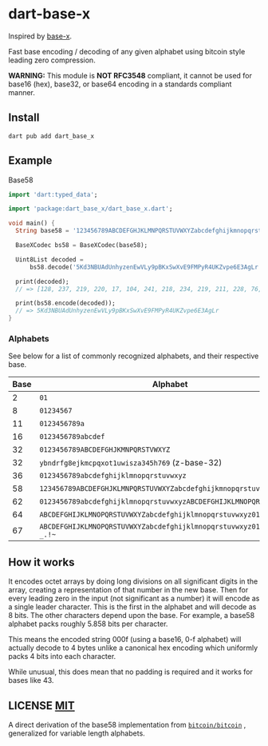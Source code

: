 # dart-base-x

Inspired by [base-x](https://github.com/cryptocoinjs/base-x).

Fast base encoding / decoding of any given alphabet using bitcoin style leading zero compression.

**WARNING:** This module is **NOT RFC3548** compliant, it cannot be used for base16 (hex), base32, or base64 encoding in
a standards compliant manner.

## Install

    dart pub add dart_base_x

## Example

Base58

``` dart
import 'dart:typed_data';

import 'package:dart_base_x/dart_base_x.dart';

void main() {
  String base58 = '123456789ABCDEFGHJKLMNPQRSTUVWXYZabcdefghijkmnopqrstuvwxyz';

  BaseXCodec bs58 = BaseXCodec(base58);

  Uint8List decoded =
      bs58.decode('5Kd3NBUAdUnhyzenEwVLy9pBKxSwXvE9FMPyR4UKZvpe6E3AgLr');

  print(decoded);
  // => [128, 237, 219, 220, 17, 104, 241, 218, 234, 219, 211, 228, 76, 30, 63, 143, 90, 40, 76, 32, 41, 247, 138, 210, 106, 249, 133, 131, 164, 153, 222, 91, 25, 19, 164, 248, 99]

  print(bs58.encode(decoded));
  // => 5Kd3NBUAdUnhyzenEwVLy9pBKxSwXvE9FMPyR4UKZvpe6E3AgLr
}

```

### Alphabets

See below for a list of commonly recognized alphabets, and their respective base.

Base | Alphabet
------------- | -------------
2 | `01`
8 | `01234567`
11 | `0123456789a`
16 | `0123456789abcdef`
32 | `0123456789ABCDEFGHJKMNPQRSTVWXYZ`
32 | `ybndrfg8ejkmcpqxot1uwisza345h769` (z-base-32)
36 | `0123456789abcdefghijklmnopqrstuvwxyz`
58 | `123456789ABCDEFGHJKLMNPQRSTUVWXYZabcdefghijkmnopqrstuvwxyz`
62 | `0123456789abcdefghijklmnopqrstuvwxyzABCDEFGHIJKLMNOPQRSTUVWXYZ`
64 | `ABCDEFGHIJKLMNOPQRSTUVWXYZabcdefghijklmnopqrstuvwxyz0123456789+/`
67 | `ABCDEFGHIJKLMNOPQRSTUVWXYZabcdefghijklmnopqrstuvwxyz0123456789-_.!~`

## How it works

It encodes octet arrays by doing long divisions on all significant digits in the array, creating a representation of
that number in the new base. Then for every leading zero in the input (not significant as a number) it will encode as a
single leader character. This is the first in the alphabet and will decode as 8 bits. The other characters depend upon
the base. For example, a base58 alphabet packs roughly 5.858 bits per character.

This means the encoded string 000f (using a base16, 0-f alphabet) will actually decode to 4 bytes unlike a canonical hex
encoding which uniformly packs 4 bits into each character.

While unusual, this does mean that no padding is required and it works for bases like 43.

## LICENSE [MIT](LICENSE)

A direct derivation of the base58 implementation
from [`bitcoin/bitcoin`](https://github.com/bitcoin/bitcoin/blob/f1e2f2a85962c1664e4e55471061af0eaa798d40/src/base58.cpp)
, generalized for variable length alphabets.

